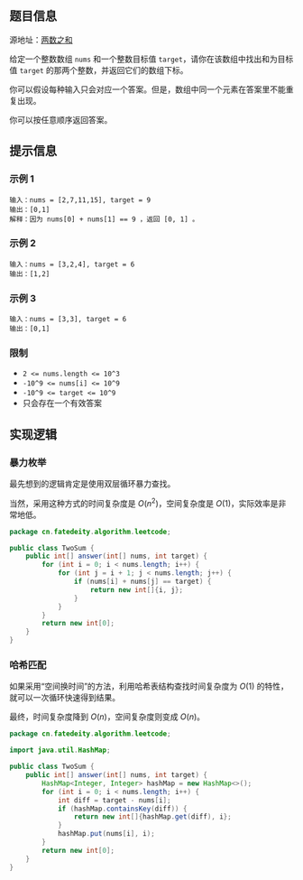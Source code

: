 
<!--more-->

## 题目信息

源地址：[两数之和](https://leetcode.cn/problems/two-sum/)

给定一个整数数组 `nums` 和一个整数目标值 `target`，请你在该数组中找出和为目标值 `target` 的那两个整数，并返回它们的数组下标。

你可以假设每种输入只会对应一个答案。但是，数组中同一个元素在答案里不能重复出现。

你可以按任意顺序返回答案。

## 提示信息

### 示例 1

```
输入：nums = [2,7,11,15], target = 9
输出：[0,1]
解释：因为 nums[0] + nums[1] == 9 ，返回 [0, 1] 。
```

### 示例 2

```
输入：nums = [3,2,4], target = 6
输出：[1,2]
```

### 示例 3

```
输入：nums = [3,3], target = 6
输出：[0,1]
```

### 限制

- `2 <= nums.length <= 10^3`
- `-10^9 <= nums[i] <= 10^9`
- `-10^9 <= target <= 10^9`
- 只会存在一个有效答案

## 实现逻辑

### 暴力枚举

最先想到的逻辑肯定是使用双层循环暴力查找。

当然，采用这种方式的时间复杂度是 $O(n^2)$，空间复杂度是 $O(1)$，实际效率是非常地低。

```java
package cn.fatedeity.algorithm.leetcode;

public class TwoSum {
    public int[] answer(int[] nums, int target) {
        for (int i = 0; i < nums.length; i++) {
            for (int j = i + 1; j < nums.length; j++) {
                if (nums[i] + nums[j] == target) {
                    return new int[]{i, j};
                }
            }
        }
        return new int[0];
    }
}
```

### 哈希匹配

如果采用“空间换时间”的方法，利用哈希表结构查找时间复杂度为 $O(1)$ 的特性，就可以一次循环快速得到结果。

最终，时间复杂度降到 $O(n)$，空间复杂度则变成 $O(n)$。

```java
package cn.fatedeity.algorithm.leetcode;

import java.util.HashMap;

public class TwoSum {
    public int[] answer(int[] nums, int target) {
        HashMap<Integer, Integer> hashMap = new HashMap<>();
        for (int i = 0; i < nums.length; i++) {
            int diff = target - nums[i];
            if (hashMap.containsKey(diff)) {
                return new int[]{hashMap.get(diff), i};
            }
            hashMap.put(nums[i], i);
        }
        return new int[0];
    }
}
```

